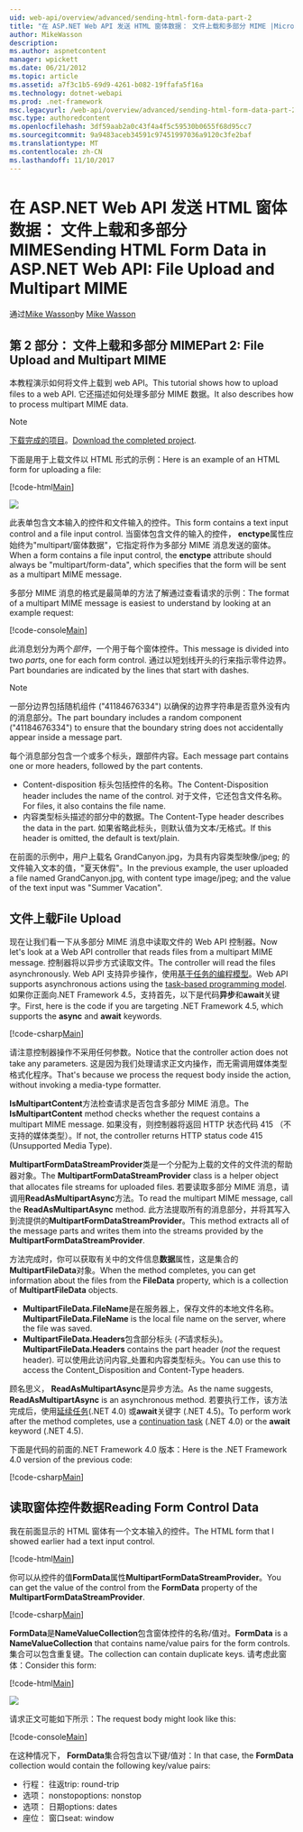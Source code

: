 ```yaml
---
uid: web-api/overview/advanced/sending-html-form-data-part-2
title: "在 ASP.NET Web API 发送 HTML 窗体数据： 文件上载和多部分 MIME |Microsoft 文档"
author: MikeWasson
description: 
ms.author: aspnetcontent
manager: wpickett
ms.date: 06/21/2012
ms.topic: article
ms.assetid: a7f3c1b5-69d9-4261-b082-19ffafa5f16a
ms.technology: dotnet-webapi
ms.prod: .net-framework
msc.legacyurl: /web-api/overview/advanced/sending-html-form-data-part-2
msc.type: authoredcontent
ms.openlocfilehash: 3df59aab2a0c43f4a4f5c59530b0655f68d95cc7
ms.sourcegitcommit: 9a9483aceb34591c97451997036a9120c3fe2baf
ms.translationtype: MT
ms.contentlocale: zh-CN
ms.lasthandoff: 11/10/2017
---
```

<a name="sending-html-form-data-in-aspnet-web-api-file-upload-and-multipart-mime"></a><span data-ttu-id="7cbc9-102">在 ASP.NET Web API 发送 HTML 窗体数据： 文件上载和多部分 MIME</span><span class="sxs-lookup"><span data-stu-id="7cbc9-102">Sending HTML Form Data in ASP.NET Web API: File Upload and Multipart MIME</span></span>
====================
<span data-ttu-id="7cbc9-103">通过[Mike Wasson](https://github.com/MikeWasson)</span><span class="sxs-lookup"><span data-stu-id="7cbc9-103">by [Mike Wasson](https://github.com/MikeWasson)</span></span>

## <a name="part-2-file-upload-and-multipart-mime"></a><span data-ttu-id="7cbc9-104">第 2 部分： 文件上载和多部分 MIME</span><span class="sxs-lookup"><span data-stu-id="7cbc9-104">Part 2: File Upload and Multipart MIME</span></span>

<span data-ttu-id="7cbc9-105">本教程演示如何将文件上载到 web API。</span><span class="sxs-lookup"><span data-stu-id="7cbc9-105">This tutorial shows how to upload files to a web API.</span></span> <span data-ttu-id="7cbc9-106">它还描述如何处理多部分 MIME 数据。</span><span class="sxs-lookup"><span data-stu-id="7cbc9-106">It also describes how to process multipart MIME data.</span></span>

> [!NOTE]
> <span data-ttu-id="7cbc9-107">[下载完成的项目](https://code.msdn.microsoft.com/ASPNET-Web-API-File-Upload-a8c0fb0d)。</span><span class="sxs-lookup"><span data-stu-id="7cbc9-107">[Download the completed project](https://code.msdn.microsoft.com/ASPNET-Web-API-File-Upload-a8c0fb0d).</span></span>


<span data-ttu-id="7cbc9-108">下面是用于上载文件以 HTML 形式的示例：</span><span class="sxs-lookup"><span data-stu-id="7cbc9-108">Here is an example of an HTML form for uploading a file:</span></span>

[!code-html[Main](sending-html-form-data-part-2/samples/sample1.html)]

![](sending-html-form-data-part-2/_static/image1.png)

<span data-ttu-id="7cbc9-109">此表单包含文本输入的控件和文件输入的控件。</span><span class="sxs-lookup"><span data-stu-id="7cbc9-109">This form contains a text input control and a file input control.</span></span> <span data-ttu-id="7cbc9-110">当窗体包含文件的输入的控件， **enctype**属性应始终为&quot;multipart/窗体数据&quot;，它指定将作为多部分 MIME 消息发送的窗体。</span><span class="sxs-lookup"><span data-stu-id="7cbc9-110">When a form contains a file input control, the **enctype** attribute should always be &quot;multipart/form-data&quot;, which specifies that the form will be sent as a multipart MIME message.</span></span>

<span data-ttu-id="7cbc9-111">多部分 MIME 消息的格式是最简单的方法了解通过查看请求的示例：</span><span class="sxs-lookup"><span data-stu-id="7cbc9-111">The format of a multipart MIME message is easiest to understand by looking at an example request:</span></span>

[!code-console[Main](sending-html-form-data-part-2/samples/sample2.cmd)]

<span data-ttu-id="7cbc9-112">此消息划分为两个*部件*，一个用于每个窗体控件。</span><span class="sxs-lookup"><span data-stu-id="7cbc9-112">This message is divided into two *parts*, one for each form control.</span></span> <span data-ttu-id="7cbc9-113">通过以短划线开头的行来指示零件边界。</span><span class="sxs-lookup"><span data-stu-id="7cbc9-113">Part boundaries are indicated by the lines that start with dashes.</span></span>

> [!NOTE]
> <span data-ttu-id="7cbc9-114">一部分边界包括随机组件 (&quot;41184676334&quot;) 以确保的边界字符串是否意外没有内的消息部分。</span><span class="sxs-lookup"><span data-stu-id="7cbc9-114">The part boundary includes a random component (&quot;41184676334&quot;) to ensure that the boundary string does not accidentally appear inside a message part.</span></span>


<span data-ttu-id="7cbc9-115">每个消息部分包含一个或多个标头，跟部件内容。</span><span class="sxs-lookup"><span data-stu-id="7cbc9-115">Each message part contains one or more headers, followed by the part contents.</span></span>

- <span data-ttu-id="7cbc9-116">Content-disposition 标头包括控件的名称。</span><span class="sxs-lookup"><span data-stu-id="7cbc9-116">The Content-Disposition header includes the name of the control.</span></span> <span data-ttu-id="7cbc9-117">对于文件，它还包含文件名称。</span><span class="sxs-lookup"><span data-stu-id="7cbc9-117">For files, it also contains the file name.</span></span>
- <span data-ttu-id="7cbc9-118">内容类型标头描述的部分中的数据。</span><span class="sxs-lookup"><span data-stu-id="7cbc9-118">The Content-Type header describes the data in the part.</span></span> <span data-ttu-id="7cbc9-119">如果省略此标头，则默认值为文本/无格式。</span><span class="sxs-lookup"><span data-stu-id="7cbc9-119">If this header is omitted, the default is text/plain.</span></span>

<span data-ttu-id="7cbc9-120">在前面的示例中，用户上载名 GrandCanyon.jpg，为具有内容类型映像/jpeg; 的文件输入文本的值，&quot;夏天休假&quot;。</span><span class="sxs-lookup"><span data-stu-id="7cbc9-120">In the previous example, the user uploaded a file named GrandCanyon.jpg, with content type image/jpeg; and the value of the text input was &quot;Summer Vacation&quot;.</span></span>

## <a name="file-upload"></a><span data-ttu-id="7cbc9-121">文件上载</span><span class="sxs-lookup"><span data-stu-id="7cbc9-121">File Upload</span></span>

<span data-ttu-id="7cbc9-122">现在让我们看一下从多部分 MIME 消息中读取文件的 Web API 控制器。</span><span class="sxs-lookup"><span data-stu-id="7cbc9-122">Now let's look at a Web API controller that reads files from a multipart MIME message.</span></span> <span data-ttu-id="7cbc9-123">控制器将以异步方式读取文件。</span><span class="sxs-lookup"><span data-stu-id="7cbc9-123">The controller will read the files asynchronously.</span></span> <span data-ttu-id="7cbc9-124">Web API 支持异步操作，使用[基于任务的编程模型](https://msdn.microsoft.com/library/dd460693.aspx)。</span><span class="sxs-lookup"><span data-stu-id="7cbc9-124">Web API supports asynchronous actions using the [task-based programming model](https://msdn.microsoft.com/library/dd460693.aspx).</span></span> <span data-ttu-id="7cbc9-125">如果你正面向.NET Framework 4.5，支持首先，以下是代码**异步**和**await**关键字。</span><span class="sxs-lookup"><span data-stu-id="7cbc9-125">First, here is the code if you are targeting .NET Framework 4.5, which supports the **async** and **await** keywords.</span></span>

[!code-csharp[Main](sending-html-form-data-part-2/samples/sample3.cs)]

<span data-ttu-id="7cbc9-126">请注意控制器操作不采用任何参数。</span><span class="sxs-lookup"><span data-stu-id="7cbc9-126">Notice that the controller action does not take any parameters.</span></span> <span data-ttu-id="7cbc9-127">这是因为我们处理请求正文内操作，而无需调用媒体类型格式化程序。</span><span class="sxs-lookup"><span data-stu-id="7cbc9-127">That's because we process the request body inside the action, without invoking a media-type formatter.</span></span>

<span data-ttu-id="7cbc9-128">**IsMultipartContent**方法检查请求是否包含多部分 MIME 消息。</span><span class="sxs-lookup"><span data-stu-id="7cbc9-128">The **IsMultipartContent** method checks whether the request contains a multipart MIME message.</span></span> <span data-ttu-id="7cbc9-129">如果没有，则控制器将返回 HTTP 状态代码 415 （不支持的媒体类型）。</span><span class="sxs-lookup"><span data-stu-id="7cbc9-129">If not, the controller returns HTTP status code 415 (Unsupported Media Type).</span></span>

<span data-ttu-id="7cbc9-130">**MultipartFormDataStreamProvider**类是一个分配为上载的文件的文件流的帮助器对象。</span><span class="sxs-lookup"><span data-stu-id="7cbc9-130">The **MultipartFormDataStreamProvider** class is a helper object that allocates file streams for uploaded files.</span></span> <span data-ttu-id="7cbc9-131">若要读取多部分 MIME 消息，请调用**ReadAsMultipartAsync**方法。</span><span class="sxs-lookup"><span data-stu-id="7cbc9-131">To read the multipart MIME message, call the **ReadAsMultipartAsync** method.</span></span> <span data-ttu-id="7cbc9-132">此方法提取所有的消息部分，并将其写入到流提供的**MultipartFormDataStreamProvider**。</span><span class="sxs-lookup"><span data-stu-id="7cbc9-132">This method extracts all of the message parts and writes them into the streams provided by the **MultipartFormDataStreamProvider**.</span></span>

<span data-ttu-id="7cbc9-133">方法完成时，你可以获取有关中的文件信息**数据**属性，这是集合的**MultipartFileData**对象。</span><span class="sxs-lookup"><span data-stu-id="7cbc9-133">When the method completes, you can get information about the files from the **FileData** property, which is a collection of **MultipartFileData** objects.</span></span>

- <span data-ttu-id="7cbc9-134">**MultipartFileData.FileName**是在服务器上，保存文件的本地文件名称。</span><span class="sxs-lookup"><span data-stu-id="7cbc9-134">**MultipartFileData.FileName** is the local file name on the server, where the file was saved.</span></span>
- <span data-ttu-id="7cbc9-135">**MultipartFileData.Headers**包含部分标头 (*不*请求标头)。</span><span class="sxs-lookup"><span data-stu-id="7cbc9-135">**MultipartFileData.Headers** contains the part header (*not* the request header).</span></span> <span data-ttu-id="7cbc9-136">可以使用此访问内容\_处置和内容类型标头。</span><span class="sxs-lookup"><span data-stu-id="7cbc9-136">You can use this to access the Content\_Disposition and Content-Type headers.</span></span>

<span data-ttu-id="7cbc9-137">顾名思义， **ReadAsMultipartAsync**是异步方法。</span><span class="sxs-lookup"><span data-stu-id="7cbc9-137">As the name suggests, **ReadAsMultipartAsync** is an asynchronous method.</span></span> <span data-ttu-id="7cbc9-138">若要执行工作，该方法完成后，使用[延续任务](https://msdn.microsoft.com/en-us/library/ee372288.aspx)(.NET 4.0) 或**await**关键字 (.NET 4.5)。</span><span class="sxs-lookup"><span data-stu-id="7cbc9-138">To perform work after the method completes, use a [continuation task](https://msdn.microsoft.com/en-us/library/ee372288.aspx) (.NET 4.0) or the **await** keyword (.NET 4.5).</span></span>

<span data-ttu-id="7cbc9-139">下面是代码的前面的.NET Framework 4.0 版本：</span><span class="sxs-lookup"><span data-stu-id="7cbc9-139">Here is the .NET Framework 4.0 version of the previous code:</span></span>

[!code-csharp[Main](sending-html-form-data-part-2/samples/sample4.cs)]

## <a name="reading-form-control-data"></a><span data-ttu-id="7cbc9-140">读取窗体控件数据</span><span class="sxs-lookup"><span data-stu-id="7cbc9-140">Reading Form Control Data</span></span>

<span data-ttu-id="7cbc9-141">我在前面显示的 HTML 窗体有一个文本输入的控件。</span><span class="sxs-lookup"><span data-stu-id="7cbc9-141">The HTML form that I showed earlier had a text input control.</span></span>

[!code-html[Main](sending-html-form-data-part-2/samples/sample5.html)]

<span data-ttu-id="7cbc9-142">你可以从控件的值**FormData**属性**MultipartFormDataStreamProvider**。</span><span class="sxs-lookup"><span data-stu-id="7cbc9-142">You can get the value of the control from the **FormData** property of the **MultipartFormDataStreamProvider**.</span></span>

[!code-csharp[Main](sending-html-form-data-part-2/samples/sample6.cs?highlight=15)]

<span data-ttu-id="7cbc9-143">**FormData**是**NameValueCollection**包含窗体控件的名称/值对。</span><span class="sxs-lookup"><span data-stu-id="7cbc9-143">**FormData** is a **NameValueCollection** that contains name/value pairs for the form controls.</span></span> <span data-ttu-id="7cbc9-144">集合可以包含重复键。</span><span class="sxs-lookup"><span data-stu-id="7cbc9-144">The collection can contain duplicate keys.</span></span> <span data-ttu-id="7cbc9-145">请考虑此窗体：</span><span class="sxs-lookup"><span data-stu-id="7cbc9-145">Consider this form:</span></span>

[!code-html[Main](sending-html-form-data-part-2/samples/sample7.html)]

![](sending-html-form-data-part-2/_static/image2.png)

<span data-ttu-id="7cbc9-146">请求正文可能如下所示：</span><span class="sxs-lookup"><span data-stu-id="7cbc9-146">The request body might look like this:</span></span>

[!code-console[Main](sending-html-form-data-part-2/samples/sample8.cmd)]

<span data-ttu-id="7cbc9-147">在这种情况下， **FormData**集合将包含以下键/值对：</span><span class="sxs-lookup"><span data-stu-id="7cbc9-147">In that case, the **FormData** collection would contain the following key/value pairs:</span></span>

- <span data-ttu-id="7cbc9-148">行程： 往返</span><span class="sxs-lookup"><span data-stu-id="7cbc9-148">trip: round-trip</span></span>
- <span data-ttu-id="7cbc9-149">选项： nonstop</span><span class="sxs-lookup"><span data-stu-id="7cbc9-149">options: nonstop</span></span>
- <span data-ttu-id="7cbc9-150">选项： 日期</span><span class="sxs-lookup"><span data-stu-id="7cbc9-150">options: dates</span></span>
- <span data-ttu-id="7cbc9-151">座位： 窗口</span><span class="sxs-lookup"><span data-stu-id="7cbc9-151">seat: window</span></span>
